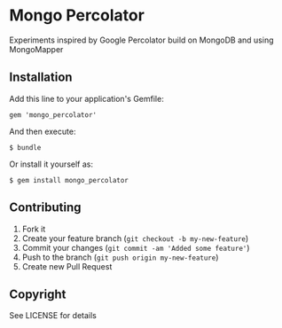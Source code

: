 Mongo Percolator
================

Experiments inspired by Google Percolator build on MongoDB and using MongoMapper

## Installation

Add this line to your application's Gemfile:

    gem 'mongo_percolator'

And then execute:

    $ bundle

Or install it yourself as:

    $ gem install mongo_percolator

## Contributing

1. Fork it
2. Create your feature branch (`git checkout -b my-new-feature`)
3. Commit your changes (`git commit -am 'Added some feature'`)
4. Push to the branch (`git push origin my-new-feature`)
5. Create new Pull Request

## Copyright

See LICENSE for details
